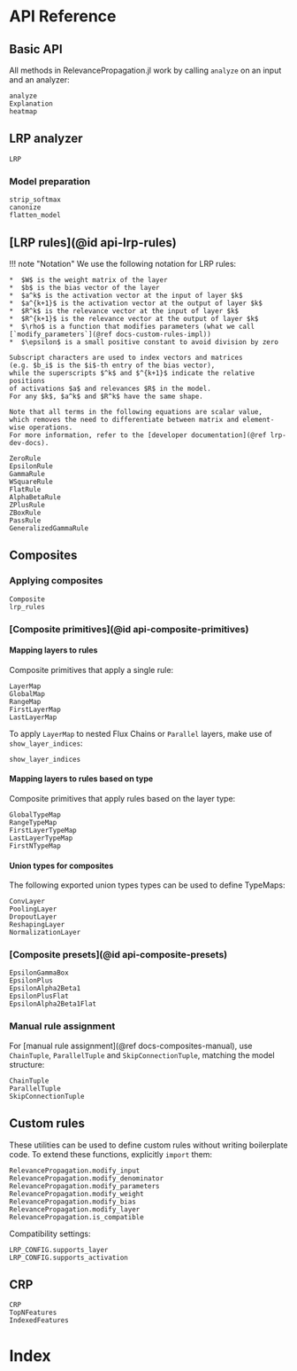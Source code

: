 # API Reference
## Basic API
All methods in RelevancePropagation.jl work by calling `analyze` on an input and an analyzer:
```@docs
analyze
Explanation
heatmap
```

## LRP analyzer
```@docs
LRP
```

### Model preparation
```@docs
strip_softmax
canonize
flatten_model
```

## [LRP rules](@id api-lrp-rules)

!!! note "Notation"
    We use the following notation for LRP rules: 

    *  $W$ is the weight matrix of the layer
    *  $b$ is the bias vector of the layer
    *  $a^k$ is the activation vector at the input of layer $k$
    *  $a^{k+1}$ is the activation vector at the output of layer $k$
    *  $R^k$ is the relevance vector at the input of layer $k$
    *  $R^{k+1}$ is the relevance vector at the output of layer $k$
    *  $\rho$ is a function that modifies parameters (what we call [`modify_parameters`](@ref docs-custom-rules-impl))
    *  $\epsilon$ is a small positive constant to avoid division by zero

    Subscript characters are used to index vectors and matrices 
    (e.g. $b_i$ is the $i$-th entry of the bias vector), 
    while the superscripts $^k$ and $^{k+1}$ indicate the relative positions 
    of activations $a$ and relevances $R$ in the model.
    For any $k$, $a^k$ and $R^k$ have the same shape. 

    Note that all terms in the following equations are scalar value,
    which removes the need to differentiate between matrix and element-wise operations.
    For more information, refer to the [developer documentation](@ref lrp-dev-docs).

```@docs
ZeroRule
EpsilonRule
GammaRule
WSquareRule
FlatRule
AlphaBetaRule
ZPlusRule
ZBoxRule
PassRule
GeneralizedGammaRule
```

## Composites
### Applying composites
```@docs
Composite
lrp_rules
```

### [Composite primitives](@id api-composite-primitives)
#### Mapping layers to rules
Composite primitives that apply a single rule:
```@docs
LayerMap
GlobalMap
RangeMap
FirstLayerMap
LastLayerMap
```

To apply `LayerMap` to nested Flux Chains or `Parallel` layers, 
make use of `show_layer_indices`:
```@docs
show_layer_indices
```

#### Mapping layers to rules based on type
Composite primitives that apply rules based on the layer type:
```@docs
GlobalTypeMap
RangeTypeMap
FirstLayerTypeMap
LastLayerTypeMap
FirstNTypeMap
```

#### Union types for composites
The following exported union types types can be used to define TypeMaps:
```@docs
ConvLayer
PoolingLayer
DropoutLayer
ReshapingLayer
NormalizationLayer
```

### [Composite presets](@id api-composite-presets)
```@docs
EpsilonGammaBox
EpsilonPlus
EpsilonAlpha2Beta1
EpsilonPlusFlat
EpsilonAlpha2Beta1Flat
```

### Manual rule assignment
For [manual rule assignment](@ref docs-composites-manual), use `ChainTuple`, 
`ParallelTuple` and `SkipConnectionTuple`, matching the model structure:
```@docs
ChainTuple
ParallelTuple
SkipConnectionTuple
```

## Custom rules 
These utilities can be used to define custom rules without writing boilerplate code.
To extend these functions, explicitly `import` them: 
```@docs
RelevancePropagation.modify_input
RelevancePropagation.modify_denominator
RelevancePropagation.modify_parameters
RelevancePropagation.modify_weight
RelevancePropagation.modify_bias
RelevancePropagation.modify_layer
RelevancePropagation.is_compatible
```
Compatibility settings:
```@docs
LRP_CONFIG.supports_layer
LRP_CONFIG.supports_activation
```

## CRP
```@docs
CRP
TopNFeatures
IndexedFeatures
```

# Index
```@index
```
